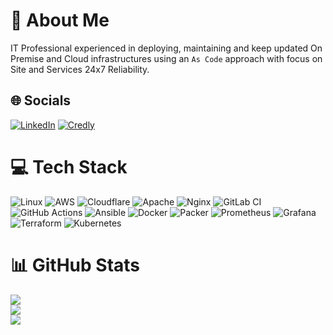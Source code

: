 # 🚀 About Me
IT Professional experienced in deploying, maintaining and keep updated On Premise and Cloud infrastructures using an `As Code` approach with focus on Site and Services 24x7 Reliability.


## 🌐 Socials
[![LinkedIn](https://img.shields.io/badge/LinkedIn-%230077B5.svg?logo=linkedin&logoColor=white)](https://linkedin.com/in/lucaesposito87) 
[![Credly](https://img.shields.io/badge/Credly-Badge-orange?logo=credly&logoColor=white)](https://www.credly.com/users/luca-esposito.4c00144e)


# 💻 Tech Stack
![Linux](https://img.shields.io/badge/Linux-FCC624?style=for-the-badge&logo=linux&logoColor=black) ![AWS](https://img.shields.io/badge/AWS-%23FF9900.svg?style=for-the-badge&logo=amazon-aws&logoColor=white) ![Cloudflare](https://img.shields.io/badge/Cloudflare-F38020?style=for-the-badge&logo=Cloudflare&logoColor=white) ![Apache](https://img.shields.io/badge/apache-%23D42029.svg?style=for-the-badge&logo=apache&logoColor=white) ![Nginx](https://img.shields.io/badge/nginx-%23009639.svg?style=for-the-badge&logo=nginx&logoColor=white) ![GitLab CI](https://img.shields.io/badge/gitlab%20CI-%23181717.svg?style=for-the-badge&logo=gitlab&logoColor=white) ![GitHub Actions](https://img.shields.io/badge/github%20actions-%232671E5.svg?style=for-the-badge&logo=githubactions&logoColor=white) ![Ansible](https://img.shields.io/badge/ansible-%231A1918.svg?style=for-the-badge&logo=ansible&logoColor=white) ![Docker](https://img.shields.io/badge/docker-%230db7ed.svg?style=for-the-badge&logo=docker&logoColor=white) ![Packer](https://img.shields.io/badge/packer-%23E7EEF0.svg?style=for-the-badge&logo=packer&logoColor=%2302A8EF) ![Prometheus](https://img.shields.io/badge/Prometheus-E6522C?style=for-the-badge&logo=Prometheus&logoColor=white) ![Grafana](https://img.shields.io/badge/grafana-%23F46800.svg?style=for-the-badge&logo=grafana&logoColor=white) ![Terraform](https://img.shields.io/badge/terraform-%235835CC.svg?style=for-the-badge&logo=terraform&logoColor=white) ![Kubernetes](https://img.shields.io/badge/kubernetes-%23326ce5.svg?style=for-the-badge&logo=kubernetes&logoColor=white)


# 📊 GitHub Stats
![](https://github-readme-stats.vercel.app/api?username=lesposito87&theme=ambient_gradient&hide_border=false&include_all_commits=false&count_private=false)<br/>
![](https://nirzak-streak-stats.vercel.app/?user=lesposito87&theme=ambient_gradient&hide_border=false)<br/>
![](https://github-readme-stats.vercel.app/api/top-langs/?username=lesposito87&theme=ambient_gradient&hide_border=false&include_all_commits=false&count_private=false&layout=compact)
